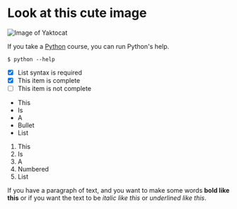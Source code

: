 # Look at this cute image
![Image of Yaktocat](https://octodex.github.com/images/yaktocat.png)

If you take a [Python](https://www.python.org/) course, you can run Python's help.

```
$ python --help
```

- [x] List syntax is required
- [x] This item is complete
- [ ] This item is not complete

* This
* Is
* A
* Bullet
* List

1. This
2. Is
3. A
4. Numbered
5. List

If you have a paragraph of text, and you want to make some words **bold like this** or if you want the text to be *italic like this* or _underlined like this_.
